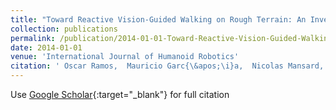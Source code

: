 ```yaml
---
title: "Toward Reactive Vision-Guided Walking on Rough Terrain: An Inverse-Dynamics Based Approach"
collection: publications
permalink: /publication/2014-01-01-Toward-Reactive-Vision-Guided-Walking-on-Rough-Terrain-An-Inverse-Dynamics-Based-Approach
date: 2014-01-01
venue: 'International Journal of Humanoid Robotics'
citation: ' Oscar Ramos,  Mauricio Garc{\&apos;\i}a,  Nicolas Mansard,  Olivier Stasse,  Jean-Bernard Hayet,  Philippe Sou{\`e}res, &quot;Toward Reactive Vision-Guided Walking on Rough Terrain: An Inverse-Dynamics Based Approach.&quot; International Journal of Humanoid Robotics, 2014.'
---
```

Use [Google Scholar](https://scholar.google.com/scholar?q=Toward+Reactive+Vision+Guided+Walking+on+Rough+Terrain:+An+Inverse+Dynamics+Based+Approach){:target="_blank"} for full citation
